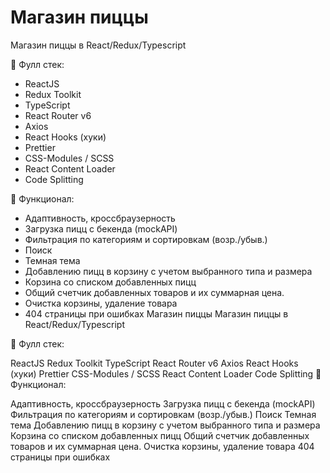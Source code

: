# Магазин пиццы

Магазин пиццы в React/Redux/Typescript

📝 Фулл стек:

- ReactJS
- Redux Toolkit
- TypeScript
- React Router v6
- Axios
- React Hooks (хуки)
- Prettier
- CSS-Modules / SCSS
- React Content Loader
- Code Splitting

📝 Функционал:

- Адаптивность, кроссбраузерность
- Загрузка пицц с бекенда (mockAPI)
- Фильтрация по категориям и сортировкам (возр./убыв.)
- Поиск
- Темная тема
- Добавлению пицц в корзину с учетом выбранного типа и размера
- Корзина со списком добавленных пицц
- Общий счетчик добавленных товаров и их суммарная цена.
- Очистка корзины, удаление товара
- 404 страницы при ошибках
  Магазин пиццы
  Магазин пиццы в React/Redux/Typescript

📝 Фулл стек:

ReactJS
Redux Toolkit
TypeScript
React Router v6
Axios
React Hooks (хуки)
Prettier
CSS-Modules / SCSS
React Content Loader
Code Splitting
📝 Функционал:

Адаптивность, кроссбраузерность
Загрузка пицц с бекенда (mockAPI)
Фильтрация по категориям и сортировкам (возр./убыв.)
Поиск
Темная тема
Добавлению пицц в корзину с учетом выбранного типа и размера
Корзина со списком добавленных пицц
Общий счетчик добавленных товаров и их суммарная цена.
Очистка корзины, удаление товара
404 страницы при ошибках
